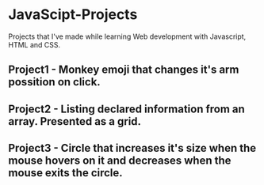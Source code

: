 # JavaScipt-Projects

Projects that I've made while learning Web development with Javascript, HTML and CSS.

Project1 - Monkey emoji that changes it's arm possition on click.
---------------------------------------------------------------------------
Project2 - Listing declared information from an array. Presented as a grid.
---------------------------------------------------------------------------
Project3 - Circle that increases it's size when the mouse hovers on it and decreases when the mouse exits the circle.
---------------------------------------------------------------------------
